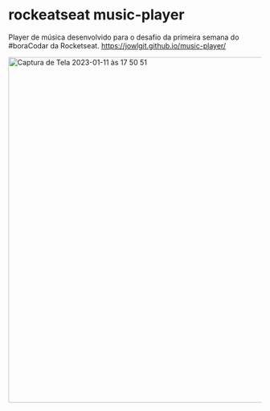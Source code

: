 # rockeatseat music-player
Player de música desenvolvido para o desafio da primeira semana do #boraCodar da Rocketseat.
https://jowlgit.github.io/music-player/

<img width="686" alt="Captura de Tela 2023-01-11 às 17 50 51" src="https://user-images.githubusercontent.com/114972433/211914982-81ef2732-8d5d-4303-825a-0c90eb8cf994.png">
